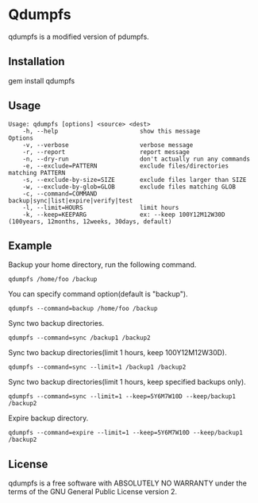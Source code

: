 # Qdumpfs

qdumpfs is a modified version of pdumpfs.

## Installation

gem install qdumpfs

## Usage


```
Usage: qdumpfs [options] <source> <dest>
    -h, --help                       show this message
Options
    -v, --verbose                    verbose message
    -r, --report                     report message
    -n, --dry-run                    don't actually run any commands
    -e, --exclude=PATTERN            exclude files/directories matching PATTERN
    -s, --exclude-by-size=SIZE       exclude files larger than SIZE
    -w, --exclude-by-glob=GLOB       exclude files matching GLOB
    -c, --command=COMMAND            backup|sync|list|expire|verify|test
    -l, --limit=HOURS                limit hours
    -k, --keep=KEEPARG               ex: --keep 100Y12M12W30D (100years, 12months, 12weeks, 30days, default)
```

## Example

Backup your home directory, run the following command.
```
qdumpfs /home/foo /backup
```

You can specify command option(default is "backup").
```
qdumpfs --command=backup /home/foo /backup
```

Sync two backup directories.
```
qdumpfs --command=sync /backup1 /backup2
```

Sync two backup directories(limit 1 hours, keep 100Y12M12W30D).
```
qdumpfs --command=sync --limit=1 /backup1 /backup2
```

Sync two backup directories(limit 1 hours, keep specified backups only).
```
qdumpfs --command=sync --limit=1 --keep=5Y6M7W10D --keep/backup1 /backup2
```

Expire backup directory.
```
qdumpfs --command=expire --limit=1 --keep=5Y6M7W10D --keep/backup1 /backup2
```


## License

qdumpfs is a free software with ABSOLUTELY NO WARRANTY under the terms of the GNU General Public License version 2.




